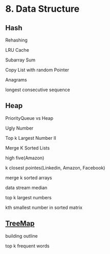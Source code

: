 # 8. Data Structure

## Hash

Rehashing

LRU Cache

Subarray Sum

Copy List with random Pointer

Anagrams

longest consecutive sequence


## Heap

PriorityQueue vs Heap

Ugly Number

Top k Largest Number II

Merge K Sorted Lists

high five(Amazon)

k closest pointes(Linkedin, Amazon, Facebook)

merge k sorted arrays

data stream median

top k largest numbers

kth smallest number in sorted matrix

## [TreeMap](https://docs.oracle.com/javase/7/docs/api/java/util/TreeMap.html)

building outline

top k frequent words



